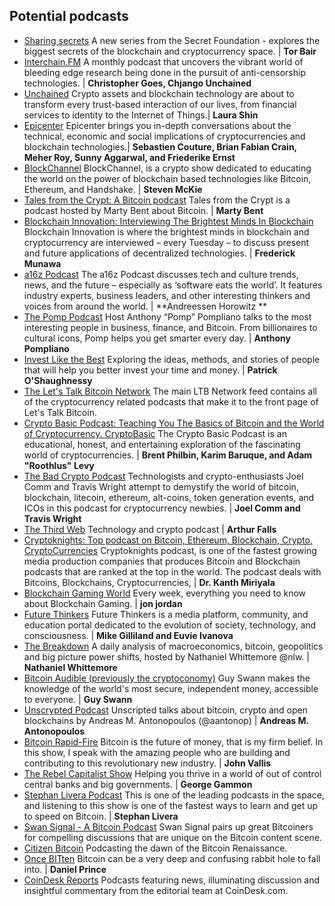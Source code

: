 ## Potential podcasts 
- [Sharing secrets](https://podcasts.apple.com/us/podcast/sharing-secrets-presented-by-secret-network/id1438776388) A new series from the Secret Foundation - explores the biggest secrets of the blockchain and cryptocurrency space. | **Tor Bair**
- [Interchain.FM](https://podcasts.apple.com/us/podcast/interchain-fm/id1487731469) A monthly podcast that uncovers the vibrant world of bleeding edge research being done in the pursuit of anti-censorship technologies. | **Christopher Goes, Chjango Unchained**
- [Unchained](https://podcasts.apple.com/us/podcast/sharing-secrets-presented-by-secret-network/id1438776388) Crypto assets and blockchain technology are about to transform every trust-based interaction of our lives, from financial services to identity to the Internet of Things.| **Laura Shin**
- [Epicenter](https://podcasts.apple.com/us/podcast/epicenter-learn-about-crypto-blockchain-ethereum-bitcoin/id792338939?mt=2) Epicenter brings you in-depth conversations about the technical, economic and social implications of cryptocurrencies and blockchain technologies.| **Sebastien Couture, Brian Fabian Crain, Meher Roy, Sunny Aggarwal, and Friederike Ernst**
- [BlockChannel](https://podcasts.apple.com/us/podcast/blockchannel/id1307284590) BlockChannel, is a crypto show dedicated to educating the world on the power of blockchain based technologies like Bitcoin, Ethereum, and Handshake. | **Steven McKie**
- [Tales from the Crypt: A Bitcoin podcast](https://podcasts.apple.com/us/podcast/tales-from-the-crypt-a-bitcoin-podcast/id1292381204) Tales from the Crypt is a podcast hosted by Marty Bent about Bitcoin. | **Marty Bent**
- [Blockchain Innovation: Interviewing The Brightest Minds In Blockchain](https://podcasts.apple.com/us/podcast/blockchain-innovation-interviewing-brightest-minds/id1238906492?mt=2) Blockchain Innovation is where the brightest minds in blockchain and cryptocurrency are interviewed – every Tuesday – to discuss present and future applications of decentralized technologies. | **Frederick Munawa**
- [a16z Podcast](https://podcasts.apple.com/us/podcast/a16z-podcast/id842818711) The a16z Podcast discusses tech and culture trends, news, and the future – especially as ‘software eats the world’. It features industry experts, business leaders, and other interesting thinkers and voices from around the world.  | **Andreessen Horowitz **
- [The Pomp Podcast](https://podcasts.apple.com/us/podcast/the-pomp-podcast/id1434060078) Host Anthony “Pomp” Pompliano talks to the most interesting people in business, finance, and Bitcoin. From billionaires to cultural icons, Pomp helps you get smarter every day. | **Anthony Pompliano**
- [Invest Like the Best](https://podcasts.apple.com/us/podcast/invest-like-the-best/id1154105909?mt=2) Exploring the ideas, methods, and stories of people that will help you better invest your time and money. | **Patrick O'Shaughnessy**
- [The Let's Talk Bitcoin Network](https://podcasts.apple.com/us/podcast/the-lets-talk-bitcoin-network/id640581455) The main LTB Network feed contains all of the cryptocurrency related podcasts that make it to the front page of Let's Talk Bitcoin. 
- [Crypto Basic Podcast: Teaching You The Basics of Bitcoin and the World of Cryptocurrency. CryptoBasic](https://podcasts.apple.com/us/podcast/crypto-basic-podcast-teaching-you-basics-bitcoin-world/id1332565102) The Crypto Basic Podcast is an educational, honest, and entertaining exploration of the fascinating world of cryptocurrencies.  | **Brent Philbin, Karim Baruque, and Adam "Roothlus" Levy**
- [The Bad Crypto Podcast](https://podcasts.apple.com/us/podcast/the-bad-crypto-podcast/id1261133600?mt=2) Technologists and crypto-enthusiasts Joel Comm and Travis Wright attempt to demystify the world of bitcoin, blockchain, litecoin, ethereum, alt-coins, token generation events, and ICOs in this podcast for cryptocurrency newbies.  | **Joel Comm and Travis Wright**
- [The Third Web](https://podcasts.apple.com/us/podcast/the-third-web/id899090462?mt=2) Technology and crypto podcast | **Arthur Falls**
- [Cryptoknights: Top podcast on Bitcoin, Ethereum, Blockchain, Crypto, CryptoCurrencies](https://podcasts.apple.com/us/podcast/cryptoknights-top-podcast-on-bitcoin-ethereum-blockchain/id1278679283) Cryptoknights podcast, is one of the fastest growing media production companies that produces Bitcoin and Blockchain podcasts that are ranked at the top in the world. The podcast deals with Bitcoins, Blockchains, Cryptocurrencies, | **Dr. Kanth Miriyala**
- [Blockchain Gaming World](https://podcasts.apple.com/us/podcast/blockchain-gaming-world/id1422260545) Every week, everything you need to know about Blockchain Gaming. | **jon jordan**
- [Future Thinkers](https://podcasts.apple.com/us/podcast/future-thinkers/id820806390) Future Thinkers is a media platform, community, and education portal dedicated to the evolution of society, technology, and consciousness. | **Mike Gilliland and Euvie Ivanova**
- [The Breakdown](https://podcasts.apple.com/us/podcast/the-breakdown/id1438693620) A daily analysis of macroeconomics, bitcoin, geopolitics and big picture power shifts, hosted by Nathaniel Whittemore @nlw. | **Nathaniel Whittemore**
- [Bitcoin Audible (previously the cryptoconomy)](https://podcasts.apple.com/us/podcast/bitcoin-audible-previously-the-cryptoconomy/id1359544516) Guy Swann makes the knowledge of the world's most secure, independent money, accessible to everyone. | **Guy Swann**
- [Unscrypted Podcast](https://podcasts.apple.com/us/podcast/unscrypted-podcast/id1482850426) Unscripted talks about bitcoin, crypto and open blockchains by Andreas M. Antonopoulos (@aantonop) | **Andreas M. Antonopoulos**
- [Bitcoin Rapid-Fire](https://podcasts.apple.com/us/podcast/bitcoin-rapid-fire/id1476958861) Bitcoin is the future of money, that is my firm belief. In this show, I speak with the amazing people who are building and contributing to this revolutionary new industry. | **John Vallis**
- [The Rebel Capitalist Show](https://podcasts.apple.com/us/podcast/the-rebel-capitalist-show/id1492584441) Helping you thrive in a world of out of control central banks and big governments. | **George Gammon**
- [Stephan Livera Podcast](https://podcasts.apple.com/us/podcast/stephan-livera-podcast/id1415720320) This is one of the leading podcasts in the space, and listening to this show is one of the fastest ways to learn and get up to speed on Bitcoin. | **Stephan Livera**
- [Swan Signal - A Bitcoin Podcast](https://podcasts.apple.com/us/podcast/swan-signal-a-bitcoin-podcast/id1503581478) Swan Signal pairs up great Bitcoiners for compelling discussions that are unique on the Bitcoin content scene.
- [Citizen Bitcoin](https://podcasts.apple.com/us/podcast/citizen-bitcoin/id1350483937) Podcasting the dawn of the Bitcoin Renaissance.
- [Once BITten](https://podcasts.apple.com/us/podcast/once-bitten/id1497540130) Bitcoin can be a very deep and confusing rabbit hole to fall into. | **Daniel Prince**
- [CoinDesk Reports](https://podcasts.apple.com/us/podcast/coindesk-reports/id1532770300) Podcasts featuring news, illuminating discussion and insightful commentary from the editorial team at CoinDesk.com.


